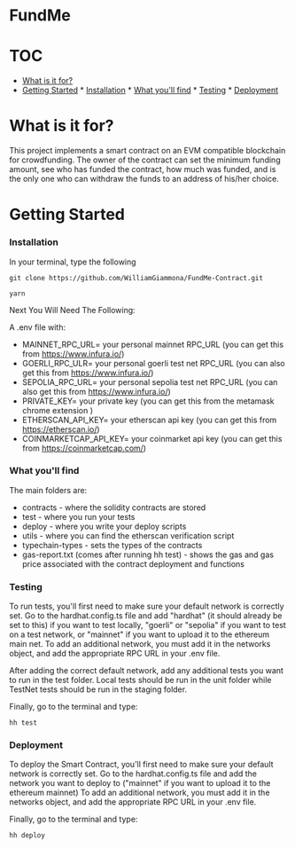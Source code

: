 # FundMe

# TOC

* [What is it for?](#what-is-it-for)
* [Getting Started](#getting-started)
      * [Installation](#installation)
      * [What you'll find](#what-youll-find)
      * [Testing](#testing)
      * [Deployment](#deployment)

# What is it for?

This project implements a smart contract on an EVM compatible blockchain for crowdfunding. The owner of the contract can set the minimum funding amount, see who has funded the contract, how much was funded, and is the only one who can withdraw the funds to an address of his/her choice. 

# Getting Started

### Installation


In your terminal, type the following
```
git clone https://github.com/WilliamGiammona/FundMe-Contract.git

yarn
```

Next You Will Need The Following:

A .env file with: 
* MAINNET_RPC_URL= your personal mainnet RPC_URL (you can get this from https://www.infura.io/)
* GOERLI_RPC_ULR= your personal goerli test net RPC_URL (you can also get this from https://www.infura.io/)
* SEPOLIA_RPC_URL= your personal sepolia test net RPC_URL (you can also get this from https://www.infura.io/)
* PRIVATE_KEY= your private key (you can get this from the metamask chrome extension )
* ETHERSCAN_API_KEY= your etherscan api key (you can get this from https://etherscan.io/)
* COINMARKETCAP_API_KEY= your coinmarket api key (you can get this from https://coinmarketcap.com/)

### What you'll find

The main folders are:
* contracts - where the solidity contracts are stored
* test - where you run your tests
* deploy - where you write your deploy scripts
* utils - where you can find the etherscan verification script
* typechain-types - sets the types of the contracts
* gas-report.txt (comes after running hh test) - shows the gas and gas price associated with the contract deployment and functions

### Testing

To run tests, you'll first need to make sure your default network is correctly set. Go to the hardhat.config.ts file and add "hardhat" (it should already be set to this) if you want to test locally, "goerli" or "sepolia" if you want to test on a test network, or "mainnet" if you want to upload it to the ethereum main net. To add an additional network, you must add it in the networks object, and add the appropriate RPC URL in your .env file.

After adding the correct default network, add any additional tests you want to run in the test folder. Local tests should be run in the unit folder while TestNet tests should be run in the staging folder. 

Finally, go to the terminal and type:

```
hh test
```

### Deployment 

To deploy the Smart Contract, you'll first need to make sure your default network is correctly set. Go to the hardhat.config.ts file and add the network you want to deploy to ("mainnet" if you want to upload it to the ethereum mainnet) To add an additional network, you must add it in the networks object, and add the appropriate RPC URL in your .env file.

Finally, go to the terminal and type:

```
hh deploy
```